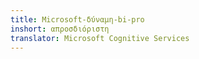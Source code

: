 ```yaml
---
title: Microsoft-δύναμη-bi-pro
inshort: απροσδιόριστη
translator: Microsoft Cognitive Services
---
```




